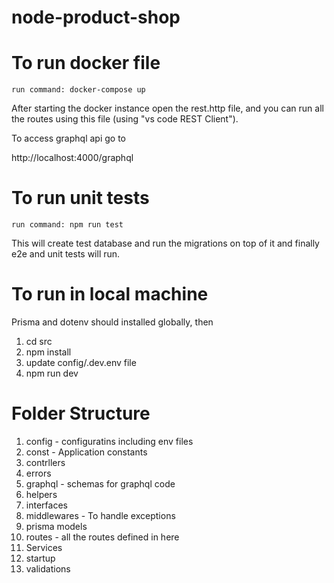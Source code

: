 # node-product-shop
# To run docker file
    run command: docker-compose up

After starting the docker instance open the rest.http file, and you can run all the routes using this file (using "vs code REST Client").

To access graphql api go to 

http://localhost:4000/graphql

# To run unit tests
    run command: npm run test

This will create test database and run the migrations on top of it and finally e2e and unit tests will run.

# To run in local machine

Prisma and dotenv should installed globally, then

1. cd src
2. npm install
3. update config/.dev.env file
4. npm run dev

# Folder Structure
1. config - configuratins including env files
2. const - Application constants
3. contrllers
4. errors
5. graphql - schemas for graphql code
6. helpers
7. interfaces
8. middlewares - To handle exceptions
9. prisma models
10. routes - all the routes defined in here
11. Services
12. startup
13. validations